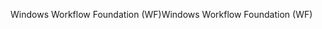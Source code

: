<span data-ttu-id="61ad4-101">Windows Workflow Foundation (WF)</span><span class="sxs-lookup"><span data-stu-id="61ad4-101">Windows Workflow Foundation (WF)</span></span>